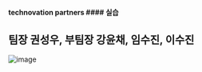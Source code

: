 #### technovation partners #### 실습
## 팀장 권성우, 부팀장 강윤채, 임수진, 이수진 ##
![image](https://user-images.githubusercontent.com/86045983/141040773-5fc8a95e-39cf-460c-8b04-5f590b35a04f.png)
